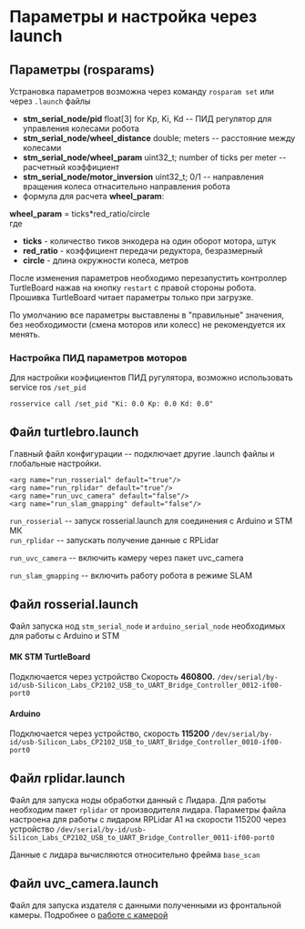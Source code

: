# Параметры и настройка через launch

## Параметры \(rosparams\)

Устрановка параметров возможна через команду `rosparam set` или через `.launch` файлы

* **stm\_serial\_node/pid** float\[3\] for Kp, Ki, Kd  -- ПИД регулятор для управления колесами робота
* **stm\_serial\_node/wheel\_distance** double; meters -- расстояние между колесами
* **stm\_serial\_node/wheel\_param** uint32\_t; number of ticks per meter -- расчетный коэффициент
* **stm\_serial\_node/motor\_inversion** uint32\_t; 0/1 -- направления вращения колеса отнасительно направления робота
*   формула для расчета **wheel\_param**:

  **wheel\_param** = ticks\*red\_ratio/circle    
  где

  * **ticks** - количество тиков энкодера на один оборот мотора, штук
  * **red\_ratio** - коэффициент передачи редуктора, безразмерный
  * **circle** - длина окружности колеса, метров

После изменения параметров необходимо перезапустить контроллер TurtleBoard нажав на кнопку `restart` с правой стороны робота. Прошивка TurtleBoard читает параметры только при загрузке.

По умолчанию все параметры выставлены в "правильные" значения, без необходимости \(смена моторов или колесс\) не рекомендуется их менять.

### Настройка ПИД параметров моторов

Для настройки коэфициентов ПИД ругулятора, возможно использовать service ros `/set_pid`

```text
rosservice call /set_pid "Ki: 0.0 Kp: 0.0 Kd: 0.0"
```

## Файл turtlebro.launch

Главный файл конфигурации -- подключает другие .launch файлы и глобальные настройки.

```text
<arg name="run_rosserial" default="true"/>
<arg name="run_rplidar" default="true"/>
<arg name="run_uvc_camera" default="false"/>
<arg name="run_slam_gmapping" default="false"/>
```

`run_rosserial` -- запуск rosserial.launch для соединения с Arduino и STM МК  
`run_rplidar` -- запускать получение данные с RPLidar

`run_uvc_camera` -- включить камеру через пакет uvc\_camera

`run_slam_gmapping` -- включить работу робота в режиме SLAM



## Файл rosserial.launch

Файл запуска нод `stm_serial_node` и `arduino_serial_node` необходимых для работы с Arduino и STM

#### МК STM TurtleBoard

Подключается через устройство Скорость **460800.** `/dev/serial/by-id/usb-Silicon_Labs_CP2102_USB_to_UART_Bridge_Controller_0012-if00-port0`

#### Arduino

Подключается через устройство, скорость **115200** `/dev/serial/by-id/usb-Silicon_Labs_CP2102_USB_to_UART_Bridge_Controller_0010-if00-port0`

## Файл rplidar.launch

Файл для запуска ноды обработки данный с Лидара. Для работы необходим пакет `rplidar` от производителя лидара. Параметры файла настроена для работы с лидаром RPLidar A1 на скорости 115200 через устройство `/dev/serial/by-id/usb-Silicon_Labs_CP2102_USB_to_UART_Bridge_Controller_0011-if00-port0`

Данные с лидара вычисляются относительно фрейма `base_scan`

## Файл uvc\_camera.launch

Файл для запуска издателя с данными полученными из фронтальной камеры. Подробнее о [работе с камерой](video.md#paket-uvc_camera)

